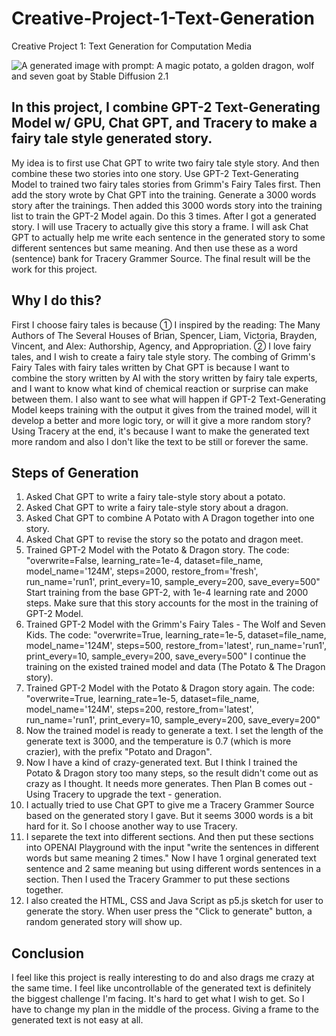 # Creative-Project-1-Text-Generation
Creative Project 1: Text Generation for Computation Media

![A generated image with prompt: A magic potato, a golden dragon, wolf and seven goat by Stable Diffusion 2.1](https://ibb.co/DVJmtnT)

## In this project, I combine GPT-2 Text-Generating Model w/ GPU, Chat GPT, and Tracery to make a fairy tale style generated story.
My idea is to first use Chat GPT to write two fairy tale style story. And then combine these two stories into one story. 
Use GPT-2 Text-Generating Model to trained two fairy tales stories from Grimm's Fairy Tales first. Then add the story wrote by Chat GPT into the training. Generate a 3000 words story after the trainings. Then added this 3000 words story into the training list to train the GPT-2 Model again. Do this 3 times. 
After I got a generated story. I will use Tracery to actually give this story a frame. I will ask Chat GPT to actually help me write each sentence in the generated story to some different sentences but same meaning. And then use these as a word (sentence) bank for Tracery Grammer Source.
The final result will be the work for this project.

## Why I do this?
First I choose fairy tales is because ① I inspired by the reading: The Many Authors of The Several Houses of Brian, Spencer, Liam, Victoria, Brayden, Vincent, and Alex: Authorship, Agency, and Appropriation. ② I love fairy tales, and I wish to create a fairy tale style story.
The combing of Grimm's Fairy Tales with fairy tales written by Chat GPT is because I want to combine the story written by AI with the story written by fairy tale experts, and I want to know what kind of chemical reaction or surprise can make between them.
I also want to see what will happen if GPT-2 Text-Generating Model keeps training with the output it gives from the trained model, will it develop a better and more logic tory, or will it give a more random story?
Using Tracery at the end, it's because I want to make the generated text more random and also I don't like the text to be still or forever the same. 

## Steps of Generation
1. Asked Chat GPT to write a fairy tale-style story about a potato.
2. Asked Chat GPT to write a fairy tale-style story about a dragon.
3. Asked Chat GPT to combine A Potato with A Dragon together into one story.
4. Asked Chat GPT to revise the story so the potato and dragon meet.
5. Trained GPT-2 Model with the Potato & Dragon story. The code:
             "overwrite=False,
              learning_rate=1e-4,
              dataset=file_name,
              model_name='124M',
              steps=2000,
              restore_from='fresh',
              run_name='run1',
              print_every=10,
              sample_every=200,
              save_every=500"
Start training from the base GPT-2, with 1e-4 learning rate and 2000 steps. Make sure that this story accounts for the most in the training of GPT-2 Model.
6. Trained GPT-2 Model with the Grimm's Fairy Tales - The Wolf and Seven Kids. The code:
             "overwrite=True,
              learning_rate=1e-5,
              dataset=file_name,
              model_name='124M',
              steps=500,
              restore_from='latest',
              run_name='run1',
              print_every=10,
              sample_every=200,
              save_every=500"
I continue the training on the existed trained model and data (The Potato & The Dragon story).
7. Trained GPT-2 Model with the Potato & Dragon story again. The code:
             "overwrite=True,
              learning_rate=1e-5,
              dataset=file_name,
              model_name='124M',
              steps=200,
              restore_from='latest',
              run_name='run1',
              print_every=10,
              sample_every=200,
              save_every=200"
8. Now the trained model is ready to generate a text. I set the length of the generate text is 3000, and the temperature is 0.7 (which is more crazier), with the prefix "Potato and Dragon".
9. Now I have a kind of crazy-generated text. But I think I trained the Potato & Dragon story too many steps, so the result didn't come out as crazy as I thought. It needs more generates. Then Plan B comes out - Using Tracery to upgrade the text - generation.
10. I actually tried to use Chat GPT to give me a Tracery Grammer Source based on the generated story I gave. But it seems 3000 words is a bit hard for it. So I choose another way to use Tracery.
11. I separete the text into different sections. And then put these sections into OPENAI Playground with the input "write the sentences in different words but same meaning 2 times." Now I have 1 orginal generated text sentence and 2 same meaning but using different words sentences in a section. Then I used the Tracery Grammer to put these sections together. 
12. I also created the HTML, CSS and Java Script as p5.js sketch for user to generate the story. When user press the "Click to generate" button, a random generated story will show up.

## Conclusion
I feel like this project is really interesting to do and also drags me crazy at the same time. I feel like uncontrollable of the generated text is definitely the biggest challenge I'm facing. It's hard to get what I wish to get. So I have to change my plan in the middle of the process. Giving a frame to the generated text is not easy at all.
